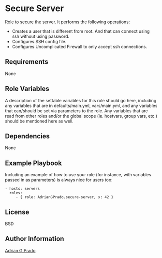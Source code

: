 Secure Server
=========

Role to secure the server. It performs the following operations:

  - Creates a user that is different from root. And that can connect using ssh without using password.
  - Configures SSH config file.
  - Configures Uncomplicated Firewall to only accept ssh connections.

Requirements
------------

None

Role Variables
--------------

A description of the settable variables for this role should go here, including any variables that are in defaults/main.yml, vars/main.yml, and any variables that can/should be set via parameters to the role. Any variables that are read from other roles and/or the global scope (ie. hostvars, group vars, etc.) should be mentioned here as well.

Dependencies
------------

None

Example Playbook
----------------

Including an example of how to use your role (for instance, with variables passed in as parameters) is always nice for users too:

    - hosts: servers
      roles:
         - { role: AdrianGPrado.secure-server, x: 42 }

License
-------

BSD

Author Information
------------------

[Adrian G Prado](https://github.com/AdrianGPrado).
